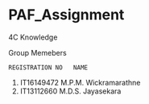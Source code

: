 # PAF_Assignment
4C Knowledge


Group Memebers

    REGISTRATION NO   NAME
1.  IT16149472    	  M.P.M. Wickramarathne
2.  IT13112660        M.D.S. Jayasekara

